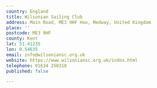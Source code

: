 ```yaml
---
country: England
title: Wilsonian Sailing Club
address: Main Road, ME3 9HF Hoo, Medway, United Kingdom
place: ''
postcode: ME3 9HF
county: Kent
lat: 51.41235
lon: 0.54635
email: info@wilsoniansc.org.uk
website: https://www.wilsoniansc.org.uk/index.html
telephone: 01634 250318
published: false

---
```

